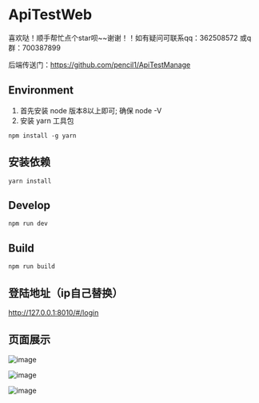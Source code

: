 # ApiTestWeb
喜欢哒！顺手帮忙点个star呗~~谢谢！！如有疑问可联系qq：362508572  或q群：700387899

后端传送门：https://github.com/pencil1/ApiTestManage

## Environment

1. 首先安装  node  版本8以上即可; 确保 node -V
2. 安装 yarn 工具包
```
npm install -g yarn
```

## 安装依赖
```
yarn install
```

## Develop
    npm run dev

## Build
    npm run build

## 登陆地址（ip自己替换）
http://127.0.0.1:8010/#/login


## 页面展示

![image](https://github.com/pencil1/ApiTestWeb/blob/master/picture/api_view.png)

![image](https://github.com/pencil1/ApiTestWeb/blob/master/picture/api_edit.png)

![image](https://github.com/pencil1/ApiTestWeb/blob/master/picture/report.png)